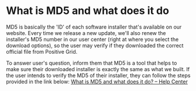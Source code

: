 # What is MD5 and what does it do
MD5 is basically the 'ID' of each software installer that's available on our website. Every time we release a new update, we'll also renew the installer's MD5 number in our user center (right at where you select the download options), so the user may verify if they downloaded the correct official file from Positive Grid.

To answer user's question, inform them that MD5 is a tool that helps to make sure their downloaded installer is exactly the same as what we built. If the user intends to verify the MD5 of their installer, they can follow the steps provided in the link below:
[What is MD5 and what does it do? – Help Center](https://help.positivegrid.com/hc/en-us/articles/211576726)
